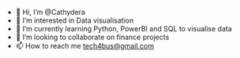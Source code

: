 - 👋 Hi, I’m @Cathydera
- 👀 I’m interested in Data visualisation
- 🌱 I’m currently learning Python, PowerBI and SQL to visualise data
- 💞️ I’m looking to collaborate on finance projects
- 📫 How to reach me tech4bus@gmail.com

<!---
Cathydera/Cathydera is a ✨ special ✨ repository because its `README.md` (this file) appears on your GitHub profile.
You can click the Preview link to take a look at your changes.
--->
